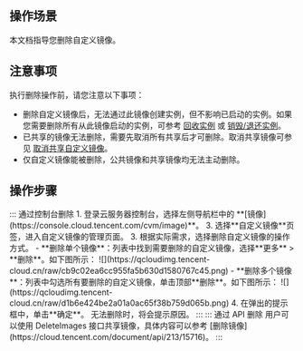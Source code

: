 ## 操作场景

本文档指导您删除自定义镜像。

## 注意事项
执行删除操作前，请您注意以下事项：
 - 删除自定义镜像后，无法通过此镜像创建实例，但不影响已启动的实例。如果您需要删除所有从此镜像启动的实例，可参考 [回收实例](https://cloud.tencent.com/document/product/213/4931) 或 [销毁/退还实例](https://cloud.tencent.com/document/product/213/4930)。
 - 已共享的镜像无法删除，需要先取消所有共享后才可删除。取消共享镜像可参见 [取消共享自定义镜像](https://cloud.tencent.com/document/product/213/7148)。
 - 仅自定义镜像能被删除，公共镜像和共享镜像均无法主动删除。

## 操作步骤
<dx-tabs>
::: 通过控制台删除
1. 登录云服务器控制台，选择左侧导航栏中的 **[镜像](https://console.cloud.tencent.com/cvm/image)**。
3. 选择**自定义镜像**页签，进入自定义镜像的管理页面。
3. 根据实际需求，选择删除自定义镜像的操作方式。
 - **删除单个镜像**：列表中找到需要删除的自定义镜像，选择**更多** > **删除**。如下图所示：
![](https://qcloudimg.tencent-cloud.cn/raw/cb9c02ea6cc955fa5b630d1580767c45.png)
 - **删除多个镜像**：列表中勾选所有要删除的自定义镜像，单击顶部**删除**。如下图所示：
![](https://qcloudimg.tencent-cloud.cn/raw/d1b6e424be2a01a0ac65f38b759d065b.png)
4. 在弹出的提示框中，单击**确定**。
无法删除时，将会提示原因。
:::
::: 通过 API 删除
用户可以使用 DeleteImages 接口共享镜像，具体内容可以参考 [删除镜像](https://cloud.tencent.com/document/api/213/15716)。
:::
</dx-tabs>




